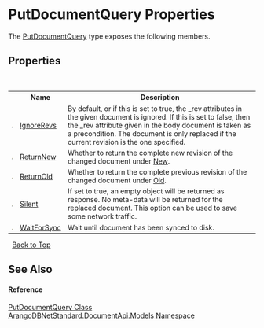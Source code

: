 # PutDocumentQuery Properties
 

The <a href="bff47fb9-1b31-da8e-8ba7-07566b33c2ce">PutDocumentQuery</a> type exposes the following members.


## Properties
&nbsp;<table><tr><th></th><th>Name</th><th>Description</th></tr><tr><td>![Public property](media/pubproperty.gif "Public property")</td><td><a href="e82367cb-3a1c-85b4-70c4-8f45620aae1a">IgnoreRevs</a></td><td>
By default, or if this is set to true, the _rev attributes in the given document is ignored. If this is set to false, then the _rev attribute given in the body document is taken as a precondition. The document is only replaced if the current revision is the one specified.</td></tr><tr><td>![Public property](media/pubproperty.gif "Public property")</td><td><a href="0d7b346f-1dfa-faaf-19bb-b5be31e31340">ReturnNew</a></td><td>
Whether to return the complete new revision of the changed document under <a href="bc67f61c-db50-7902-969f-2bb2984f5050">New</a>.</td></tr><tr><td>![Public property](media/pubproperty.gif "Public property")</td><td><a href="3663b415-723f-275c-6ace-a9c5c7673609">ReturnOld</a></td><td>
Whether to return the complete previous revision of the changed document under <a href="fc184018-44ee-6e39-31db-62eff606ebb0">Old</a>.</td></tr><tr><td>![Public property](media/pubproperty.gif "Public property")</td><td><a href="abf3157d-371c-e6f2-befb-82c6633b4858">Silent</a></td><td>
If set to true, an empty object will be returned as response. No meta-data will be returned for the replaced document. This option can be used to save some network traffic.</td></tr><tr><td>![Public property](media/pubproperty.gif "Public property")</td><td><a href="4e6ce4a1-d213-6651-00e7-9cfeb47bc11f">WaitForSync</a></td><td>
Wait until document has been synced to disk.</td></tr></table>&nbsp;
<a href="#putdocumentquery-properties">Back to Top</a>

## See Also


#### Reference
<a href="bff47fb9-1b31-da8e-8ba7-07566b33c2ce">PutDocumentQuery Class</a><br /><a href="81a73561-cfc6-64b8-9923-29f0333f4867">ArangoDBNetStandard.DocumentApi.Models Namespace</a><br />